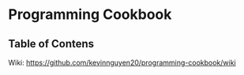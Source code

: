 # Programming Cookbook

## Table of Contens

Wiki: https://github.com/kevinnguyen20/programming-cookbook/wiki
